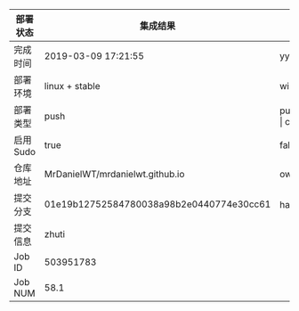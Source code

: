 部署状态 | 集成结果 | 参考值
---|---|---
完成时间 | 2019-03-09 17:21:55 | yyyy-mm-dd hh:mm:ss
部署环境 | linux + stable | window \| linux + stable
部署类型 | push | push \| pull_request \| api \| cron
启用Sudo | true | false \| true
仓库地址 | MrDanielWT/mrdanielwt.github.io | owner_name/repo_name
提交分支 | 01e19b12752584780038a98b2e0440774e30cc61 | hash 16位
提交信息 | zhuti |
Job ID   | 503951783 |
Job NUM  | 58.1 |
